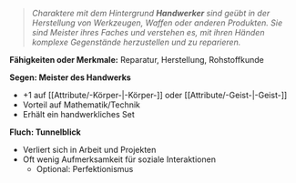 >_Charaktere mit dem Hintergrund **Handwerker** sind geübt in der Herstellung von Werkzeugen, Waffen oder anderen Produkten. Sie sind Meister ihres Faches und verstehen es, mit ihren Händen komplexe Gegenstände herzustellen und zu reparieren._  
  
**Fähigkeiten oder Merkmale:** Reparatur, Herstellung, Rohstoffkunde  
  
**Segen: Meister des Handwerks**  
  
- +1 auf [[Attribute/-Körper-|-Körper-]] oder [[Attribute/-Geist-|-Geist-]]  
- Vorteil auf Mathematik/Technik  
- Erhält ein handwerkliches Set  
  
**Fluch: Tunnelblick**  
  
- Verliert sich in Arbeit und Projekten  
- Oft wenig Aufmerksamkeit für soziale Interaktionen  
    - Optional: Perfektionismus